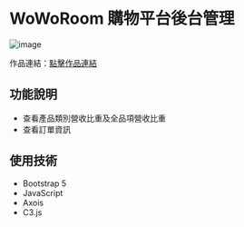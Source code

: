 # WoWoRoom 購物平台後台管理
![image](https://github.com/ying30821/WoWoRoom-manage/blob/main/src/images/readmePic.png)

作品連結：[點擊作品連結](https://managewowo.lumei.website/)

## 功能說明
- 查看產品類別營收比重及全品項營收比重
- 查看訂單資訊

## 使用技術
- Bootstrap 5
- JavaScript
- Axois
- C3.js
